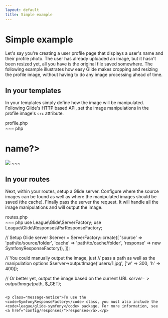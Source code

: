 ```yaml
---
layout: default
title: Simple example
---
```


# Simple example

Let's say you're creating a user profile page that displays a user's name and their profile photo. The user has already uploaded an image, but it hasn't been resized yet, all you have is the original file saved somewhere. The following example illustrates how easy Glide makes cropping and resizing the profile image, without having to do any image processing ahead of time.

## In your templates

In your templates simply define how the image will be manipulated. Following Glide's HTTP based API, set the image manipulations in the profile image's `src` attribute.

<div class="filename">profile.php</div>
~~~ php
<h1><?=$user->name?></h1>

<!-- display profile image cropped to 300x400 -->
<img src="/img/users/<?=$user->id?>.jpg?w=300&h=400&fit=crop">
~~~

## In your routes

Next, within your routes, setup a Glide server. Configure where the source images can be found as well as where the manipulated images should be saved (the cache). Finally pass the server the request. It will handle all the image manipulations and will output the image.

<div class="filename">routes.php</div>
~~~ php
use League\Glide\ServerFactory;
use League\Glide\Responses\PsrResponseFactory;

// Setup Glide server
$server = ServerFactory::create([
    'source' => 'path/to/source/folder',
    'cache' => 'path/to/cache/folder',
    'response' => new SymfonyResponseFactory(),
]);

// You could manually output the image, just
// pass a path as well as the manipulation options
$server->outputImage('users/1.jpg', ['w' => 300, 'h' => 400]);

// Or better yet, output the image based on the current URL
$server->outputImage($path, $_GET);
~~~

<p class="message-notice">To use the <code>SymfonyResponseFactory</code> class, you must also include the <code>league/glide-symfony</code> package. For more information, see <a href="config/responses/">responses</a>.</p>